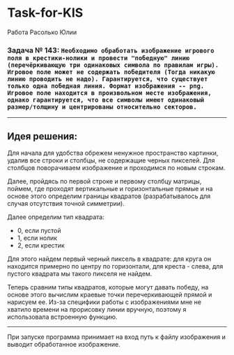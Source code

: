 # Task-for-KIS
Работа Расолько Юлии
### Задача № 143: ``` Необходимо обработать изображение игрового поля в крестики-нолики и провести "победную" линию (перечёркивающую три одинаковых символа по правилам игры). Игровое поле может не содержать победителя (Тогда никакую линию проводить не надо). Гарантируется, что существует только одна победная линия. Формат изображения -- png. Игровое поле находится в произвольном месте изображения, однако гарантируется, что все символы имеют одинаковый размер/толщину и центрированы относительно секторов. ```

---

## Идея решения:
Для начала для удобства обрежем ненужное пространство картинки, удалив все строки и столбцы, не содержащие черных пикселей. Для столбцов поворачиваем изображение и проходимся по новым строкам.

Далее, пройдясь по первой строке и первому столбцу матрицы, поймем, где проходят вертикальные и горизонтальные прямые и на основе этого определим границы квадратов (разрабатывалось для случая отсутствия точной симметрии).

Далее определим тип квадрата:
+ 0, если пустой
+ 1, если нолик
+ 2, если крестик

Для этого найдем первый черный пиксель в квадрате: для круга он находится примерно по центру по горизонтали, для креста - слева, для пустого квадрата мы такого пикселя не найдем.

Теперь сравним типы квадратов, которые могут давать победу, на основе этого вычислим краевые точки перечеркивающей прямой и нарисуем ее. Из-за специфики работы с изображениями мне не хватило времени на прорисовку линии вручную, поэтому я использовала встроенную функцию.

---

При запуске программа принимает на вход путь к файлу изображения и выводит обработанное изображение.
